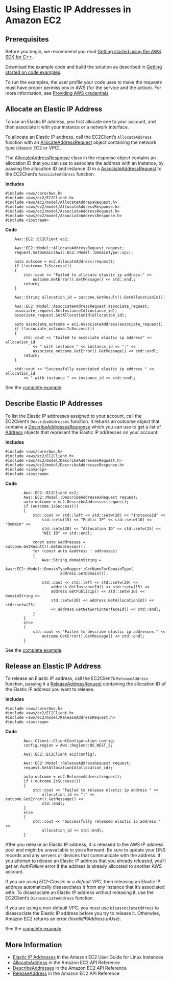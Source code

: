 # Using Elastic IP Addresses in Amazon EC2<a name="examples-ec2-elastic-ip"></a>

## Prerequisites<a name="codeExamplePrereq"></a>

Before you begin, we recommend you read [Getting started using the AWS SDK for C\+\+](getting-started.md)\. 

Download the example code and build the solution as described in [Getting started on code examples](getting-started-code-examples.md)\. 

To run the examples, the user profile your code uses to make the requests must have proper permissions in AWS \(for the service and the action\)\. For more information, see [Providing AWS credentials](credentials.md)\.

## Allocate an Elastic IP Address<a name="allocate-an-elastic-ip-address"></a>

To use an Elastic IP address, you first allocate one to your account, and then associate it with your instance or a network interface\.

To allocate an Elastic IP address, call the EC2Client’s `AllocateAddress` function with an [AllocateAddressRequest](https://sdk.amazonaws.com/cpp/api/LATEST/class_aws_1_1_e_c2_1_1_model_1_1_allocate_address_request.html) object containing the network type \(classic EC2 or VPC\)\.

The [AllocateAddressResponse](https://sdk.amazonaws.com/cpp/api/LATEST/class_aws_1_1_e_c2_1_1_model_1_1_allocate_address_response.html) class in the response object contains an allocation ID that you can use to associate the address with an instance, by passing the allocation ID and instance ID in a [AssociateAddressRequest](https://sdk.amazonaws.com/cpp/api/LATEST/class_aws_1_1_e_c2_1_1_model_1_1_associate_address_request.html) to the EC2Client’s `AssociateAddress` function\.

 **Includes** 

```
#include <aws/core/Aws.h>
#include <aws/ec2/EC2Client.h>
#include <aws/ec2/model/AllocateAddressRequest.h>
#include <aws/ec2/model/AllocateAddressResponse.h>
#include <aws/ec2/model/AssociateAddressRequest.h>
#include <aws/ec2/model/AssociateAddressResponse.h>
#include <iostream>
```

 **Code** 

```
    Aws::EC2::EC2Client ec2;

    Aws::EC2::Model::AllocateAddressRequest request;
    request.SetDomain(Aws::EC2::Model::DomainType::vpc);

    auto outcome = ec2.AllocateAddress(request);
    if (!outcome.IsSuccess())
    {
        std::cout << "Failed to allocate elastic ip address:" <<
            outcome.GetError().GetMessage() << std::endl;
        return;
    }

    Aws::String allocation_id = outcome.GetResult().GetAllocationId();

    Aws::EC2::Model::AssociateAddressRequest associate_request;
    associate_request.SetInstanceId(instance_id);
    associate_request.SetAllocationId(allocation_id);

    auto associate_outcome = ec2.AssociateAddress(associate_request);
    if (!associate_outcome.IsSuccess())
    {
        std::cout << "Failed to associate elastic ip address" << allocation_id
            << " with instance " << instance_id << ":" <<
            associate_outcome.GetError().GetMessage() << std::endl;
        return;
    }

    std::cout << "Successfully associated elastic ip address " << allocation_id
        << " with instance " << instance_id << std::endl;
```

See the [complete example](https://github.com/awsdocs/aws-doc-sdk-examples/tree/main/cpp/example_code/ec2/allocate_address.cpp)\.

## Describe Elastic IP Addresses<a name="describe-elastic-ip-addresses"></a>

To list the Elastic IP addresses assigned to your account, call the EC2Client’s `DescribeAddresses` function\. It returns an outcome object that contains a [DescribeAddressesResponse](https://sdk.amazonaws.com/cpp/api/LATEST/class_aws_1_1_e_c2_1_1_model_1_1_describe_addresses_response.html) which you can use to get a list of [Address](https://sdk.amazonaws.com/cpp/api/LATEST/class_aws_1_1_e_c2_1_1_model_1_1_address.html) objects that represent the Elastic IP addresses on your account\.

 **Includes** 

```
#include <aws/core/Aws.h>
#include <aws/ec2/EC2Client.h>
#include <aws/ec2/model/DescribeAddressesRequest.h>
#include <aws/ec2/model/DescribeAddressesResponse.h>
#include <iomanip>
#include <iostream>
```

 **Code** 

```
        Aws::EC2::EC2Client ec2;
        Aws::EC2::Model::DescribeAddressesRequest request;
        auto outcome = ec2.DescribeAddresses(request);
        if (outcome.IsSuccess())
        {
            std::cout << std::left << std::setw(20) << "InstanceId" <<
                std::setw(15) << "Public IP" << std::setw(10) << "Domain" <<
                std::setw(20) << "Allocation ID" << std::setw(25) <<
                "NIC ID" << std::endl;

            const auto &addresses = outcome.GetResult().GetAddresses();
            for (const auto &address : addresses)
            {
                Aws::String domainString =
                    Aws::EC2::Model::DomainTypeMapper::GetNameForDomainType(
                        address.GetDomain());

                std::cout << std::left << std::setw(20) <<
                    address.GetInstanceId() << std::setw(15) <<
                    address.GetPublicIp() << std::setw(10) << domainString <<
                    std::setw(20) << address.GetAllocationId() << std::setw(25)
                    << address.GetNetworkInterfaceId() << std::endl;
            }
        }
        else
        {
            std::cout << "Failed to describe elastic ip addresses:" <<
                outcome.GetError().GetMessage() << std::endl;
        }
```

See the [complete example](https://github.com/awsdocs/aws-doc-sdk-examples/tree/main/cpp/example_code/ec2/describe_addresses.cpp)\.

## Release an Elastic IP Address<a name="release-an-elastic-ip-address"></a>

To release an Elastic IP address, call the EC2Client’s `ReleaseAddress` function, passing it a [ReleaseAddressRequest](https://sdk.amazonaws.com/cpp/api/LATEST/class_aws_1_1_e_c2_1_1_model_1_1_release_address_request.html) containing the allocation ID of the Elastic IP address you want to release\.

 **Includes** 

```
#include <aws/core/Aws.h>
#include <aws/ec2/EC2Client.h>
#include <aws/ec2/model/ReleaseAddressRequest.h>
#include <iostream>
```

 **Code** 

```
        Aws::Client::ClientConfiguration config;
        config.region = Aws::Region::US_WEST_2;

        Aws::EC2::EC2Client ec2(config);

        Aws::EC2::Model::ReleaseAddressRequest request;
        request.SetAllocationId(allocation_id);

        auto outcome = ec2.ReleaseAddress(request);
        if (!outcome.IsSuccess())
        {
            std::cout << "Failed to release elastic ip address " <<
                allocation_id << ":" << outcome.GetError().GetMessage() <<
                std::endl;
        }
        else
        {
            std::cout << "Successfully released elastic ip address " <<
                allocation_id << std::endl;
        }
```

After you release an Elastic IP address, it is released to the AWS IP address pool and might be unavailable to you afterward\. Be sure to update your DNS records and any servers or devices that communicate with the address\. If you attempt to release an Elastic IP address that you already released, you’ll get an *AuthFailure* error if the address is already allocated to another AWS account\.

If you are using *EC2\-Classic* or a *default VPC*, then releasing an Elastic IP address automatically disassociates it from any instance that it’s associated with\. To disassociate an Elastic IP address without releasing it, use the EC2Client’s `DisassociateAddress` function\.

If you are using a non\-default VPC, you *must* use `DisassociateAddress` to disassociate the Elastic IP address before you try to release it\. Otherwise, Amazon EC2 returns an error \(*InvalidIPAddress\.InUse*\)\.

See the [complete example](https://github.com/awsdocs/aws-doc-sdk-examples/tree/main/cpp/example_code/ec2/release_address.cpp)\.

## More Information<a name="more-information"></a>
+  [Elastic IP Addresses](https://docs.aws.amazon.com/AWSEC2/latest/UserGuide/elastic-ip-addresses-eip.html) in the Amazon EC2 User Guide for Linux Instances
+  [AllocateAddress](https://docs.aws.amazon.com/AWSEC2/latest/APIReference/API_AllocateAddress.html) in the Amazon EC2 API Reference
+  [DescribeAddresses](https://docs.aws.amazon.com/AWSEC2/latest/APIReference/API_DescribeAddresses.html) in the Amazon EC2 API Reference
+  [ReleaseAddress](https://docs.aws.amazon.com/AWSEC2/latest/APIReference/API_ReleaseAddress.html) in the Amazon EC2 API Reference